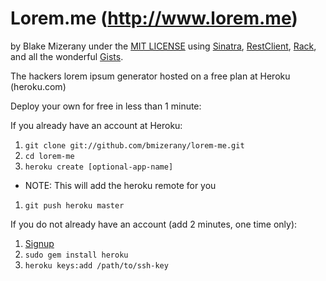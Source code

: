 # Lorem.me (http://www.lorem.me)

by Blake Mizerany under the [MIT LICENSE](http://en.wikipedia.org/wiki/MIT_License)
using [Sinatra](http://sinatrarb.com), [RestClient](http://github.com/adamwiggins/rest-client), [Rack](http://github.com/rack/rack), and all the wonderful [Gists](http://gist.github.com).

The hackers lorem ipsum generator hosted on a free plan at Heroku
(heroku.com)

Deploy your own for free in less than 1 minute:

If you already have an account at Heroku:

1. `git clone git://github.com/bmizerany/lorem-me.git`
1. `cd lorem-me`
1. `heroku create [optional-app-name]`
  * NOTE: This will add the heroku remote for you
1. `git push heroku master`

If you do not already have an account (add 2 minutes, one time only):

1. [Signup](http://heroku.com/signup)
1. `sudo gem install heroku`
1. `heroku keys:add /path/to/ssh-key`

